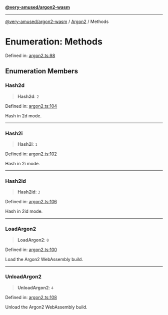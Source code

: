 [**@very-amused/argon2-wasm**](../../../README.md)

***

[@very-amused/argon2-wasm](../../../globals.md) / [Argon2](../README.md) / Methods

# Enumeration: Methods

Defined in: [argon2.ts:98](https://github.com/very-amused/argon2-wasm/blob/27df58e869148e67ae9d4576722b78f07bf8af9e/src/argon2.ts#L98)

## Enumeration Members

### Hash2d

> **Hash2d**: `2`

Defined in: [argon2.ts:104](https://github.com/very-amused/argon2-wasm/blob/27df58e869148e67ae9d4576722b78f07bf8af9e/src/argon2.ts#L104)

Hash in 2d mode.

***

### Hash2i

> **Hash2i**: `1`

Defined in: [argon2.ts:102](https://github.com/very-amused/argon2-wasm/blob/27df58e869148e67ae9d4576722b78f07bf8af9e/src/argon2.ts#L102)

Hash in 2i mode.

***

### Hash2id

> **Hash2id**: `3`

Defined in: [argon2.ts:106](https://github.com/very-amused/argon2-wasm/blob/27df58e869148e67ae9d4576722b78f07bf8af9e/src/argon2.ts#L106)

Hash in 2id mode.

***

### LoadArgon2

> **LoadArgon2**: `0`

Defined in: [argon2.ts:100](https://github.com/very-amused/argon2-wasm/blob/27df58e869148e67ae9d4576722b78f07bf8af9e/src/argon2.ts#L100)

Load the Argon2 WebAssembly build.

***

### UnloadArgon2

> **UnloadArgon2**: `4`

Defined in: [argon2.ts:108](https://github.com/very-amused/argon2-wasm/blob/27df58e869148e67ae9d4576722b78f07bf8af9e/src/argon2.ts#L108)

Unload the Argon2 WebAssembly build.

